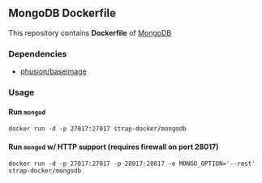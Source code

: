 ## MongoDB Dockerfile


This repository contains **Dockerfile** of [MongoDB](http://www.mongodb.org/)


### Dependencies

* [phusion/baseimage](https://github.com/phusion/baseimage-docker/)


### Usage

#### Run `mongod`

    docker run -d -p 27017:27017 strap-docker/mongodb

#### Run `mongod` w/ HTTP support (requires firewall on port 28017)

    docker run -d -p 27017:27017 -p 28017:28017 -e MONGO_OPTION='--rest' strap-docker/mongodb
